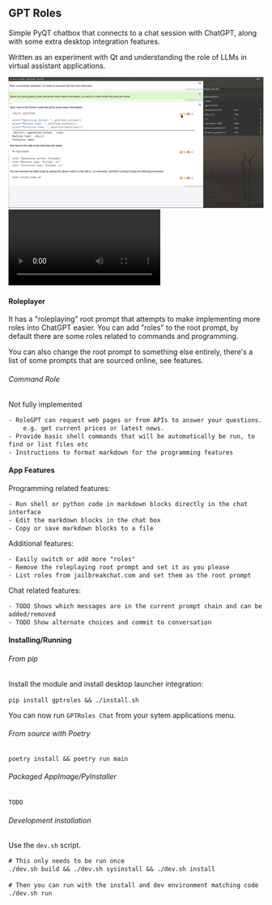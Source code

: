 
## GPT Roles
Simple PyQT chatbox that connects to a chat session with ChatGPT, along with some extra desktop integration features.

Written as an experiment with Qt and understanding the role of LLMs in virtual assistant applications.

![Screenshot of GPT Roles](doc/screenshot.png)
![Demo video of GPT Roles](doc/demo.webm)

#### Roleplayer
It has a "roleplaying" root prompt that attempts to make implementing more roles into ChatGPT easier.
You can add "roles" to the root prompt, by default there are some roles related to commands and programming.

You can also change the root prompt to something else entirely, there's a list of some prompts that are sourced online, see features.

###### Command Role

Not fully implemented

    - RoleGPT can request web pages or from APIs to answer your questions.
        e.g. get current prices or latest news.
    - Provide basic shell commands that will be automatically be run, to find or list files etc
    - Instructions to format markdown for the programming features

#### App Features

Programming related features:

    - Run shell or python code in markdown blocks directly in the chat interface
    - Edit the markdown blocks in the chat box
    - Copy or save markdown blocks to a file

Additional features:

    - Easily switch or add more "roles"
    - Remove the roleplaying root prompt and set it as you please
    - List roles from jailbreakchat.com and set them as the root prompt

Chat related features:

    - TODO Shows which messages are in the current prompt chain and can be added/removed
    - TODO Show alternate choices and commit to conversation


#### Installing/Running

###### From pip
Install the module and install desktop launcher integration:

`pip install gptroles && ./install.sh`

You can now run `GPTRoles Chat` from your sytem applications menu.

###### From source with Poetry
```shell
poetry install && poetry run main
```

###### Packaged AppImage/PyInstaller

`TODO`

###### Development installation

Use the `dev.sh` script.

```shell
# This only needs to be run once
./dev.sh build && ./dev.sh sysinstall && ./dev.sh install

# Then you can run with the install and dev environment matching code
./dev.sh run
```